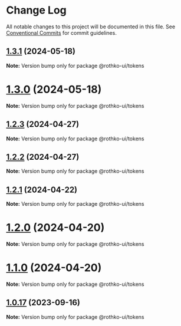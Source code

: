 # Change Log

All notable changes to this project will be documented in this file.
See [Conventional Commits](https://conventionalcommits.org) for commit guidelines.

## [1.3.1](https://github.com/luxo-ai/rothko-ui/compare/@rothko-ui/tokens@1.3.0...@rothko-ui/tokens@1.3.1) (2024-05-18)

**Note:** Version bump only for package @rothko-ui/tokens

# [1.3.0](https://github.com/luxo-ai/rothko-ui/compare/@rothko-ui/tokens@1.2.3...@rothko-ui/tokens@1.3.0) (2024-05-18)

**Note:** Version bump only for package @rothko-ui/tokens

## [1.2.3](https://github.com/luxo-ai/rothko-ui/compare/@rothko-ui/tokens@1.2.2...@rothko-ui/tokens@1.2.3) (2024-04-27)

**Note:** Version bump only for package @rothko-ui/tokens

## [1.2.2](https://github.com/luxo-ai/rothko-ui/compare/@rothko-ui/tokens@1.2.1...@rothko-ui/tokens@1.2.2) (2024-04-27)

**Note:** Version bump only for package @rothko-ui/tokens

## [1.2.1](https://github.com/luxo-ai/rothko-ui/compare/@rothko-ui/tokens@1.2.0...@rothko-ui/tokens@1.2.1) (2024-04-22)

**Note:** Version bump only for package @rothko-ui/tokens

# [1.2.0](https://github.com/luxo-ai/rothko-ui/compare/@rothko-ui/tokens@1.0.17...@rothko-ui/tokens@1.2.0) (2024-04-20)

**Note:** Version bump only for package @rothko-ui/tokens

# [1.1.0](https://github.com/luxo-ai/rothko-ui/compare/@rothko-ui/tokens@1.0.17...@rothko-ui/tokens@1.1.0) (2024-04-20)

**Note:** Version bump only for package @rothko-ui/tokens

## [1.0.17](https://github.com/luxo-ai/rothko-ui/compare/@rothko-ui/tokens@1.0.16...@rothko-ui/tokens@1.0.17) (2023-09-16)

**Note:** Version bump only for package @rothko-ui/tokens
